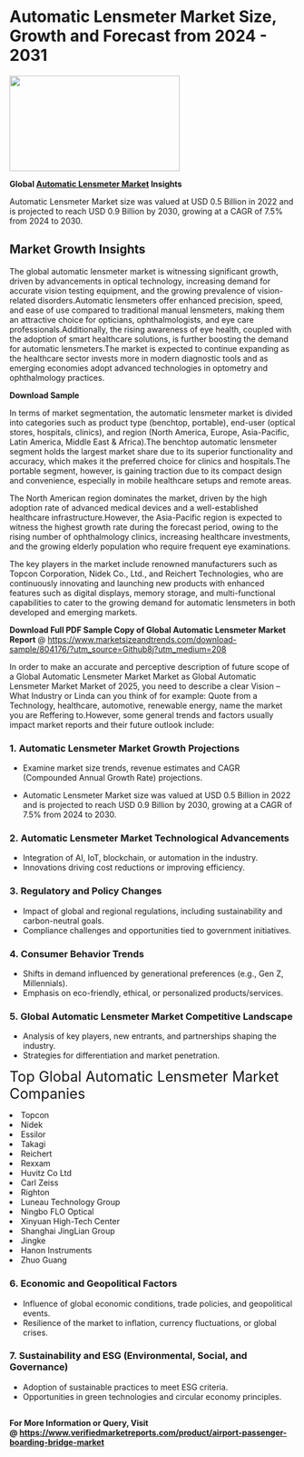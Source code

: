 <H1>Automatic Lensmeter Market Size, Growth and Forecast from 2024 - 2031</H1><img class="aligncenter size-medium wp-image-584254" src="https://thirdeyenews.in/wp-content/uploads/2024/09/Global-Market-Research-300x168.jpeg" alt="" width="300" height="168" /><p><strong>Global&nbsp;<a href="https://www.marketsizeandtrends.com/download-sample/804176/?utm_source=Github8j?utm_medium=208">Automatic Lensmeter Market</a> Insights</strong></p><p>Automatic Lensmeter Market size was valued at USD 0.5 Billion in 2022 and is projected to reach USD 0.9 Billion by 2030, growing at a CAGR of 7.5% from 2024 to 2030.</p><p><h2>Market Growth Insights</h2> <p>The global automatic lensmeter market is witnessing significant growth, driven by advancements in optical technology, increasing demand for accurate vision testing equipment, and the growing prevalence of vision-related disorders.Automatic lensmeters offer enhanced precision, speed, and ease of use compared to traditional manual lensmeters, making them an attractive choice for opticians, ophthalmologists, and eye care professionals.Additionally, the rising awareness of eye health, coupled with the adoption of smart healthcare solutions, is further boosting the demand for automatic lensmeters.The market is expected to continue expanding as the healthcare sector invests more in modern diagnostic tools and as emerging economies adopt advanced technologies in optometry and ophthalmology practices.</p> <p><strong>Download Sample</strong></p> <p>In terms of market segmentation, the automatic lensmeter market is divided into categories such as product type (benchtop, portable), end-user (optical stores, hospitals, clinics), and region (North America, Europe, Asia-Pacific, Latin America, Middle East & Africa).The benchtop automatic lensmeter segment holds the largest market share due to its superior functionality and accuracy, which makes it the preferred choice for clinics and hospitals.The portable segment, however, is gaining traction due to its compact design and convenience, especially in mobile healthcare setups and remote areas.</p> <p>The North American region dominates the market, driven by the high adoption rate of advanced medical devices and a well-established healthcare infrastructure.However, the Asia-Pacific region is expected to witness the highest growth rate during the forecast period, owing to the rising number of ophthalmology clinics, increasing healthcare investments, and the growing elderly population who require frequent eye examinations.</p> <p>The key players in the market include renowned manufacturers such as Topcon Corporation, Nidek Co., Ltd., and Reichert Technologies, who are continuously innovating and launching new products with enhanced features such as digital displays, memory storage, and multi-functional capabilities to cater to the growing demand for automatic lensmeters in both developed and emerging markets.</p> <p><span class=""><strong>Download Full PDF Sample Copy of Global Automatic Lensmeter Market Report</strong> @ <a href="https://www.marketsizeandtrends.com/download-sample/804176/?utm_source=Github8j?utm_medium=208" target="_blank">https://www.marketsizeandtrends.com/download-sample/804176/?utm_source=Github8j?utm_medium=208</a></span></p><p>In order to make an accurate and perceptive description of future scope of a Global&nbsp;Automatic Lensmeter Market Market as Global&nbsp;Automatic Lensmeter Market Market of 2025, you need to describe a clear Vision &ndash; What Industry or Linda can you think of for example: Quote from a Technology, healthcare, automotive, renewable energy, name the market you are Reffering to.However, some general trends and factors usually impact market reports and their future outlook include:</p><h3>1.&nbsp;<strong>Automatic Lensmeter Market Growth Projections</strong></h3><ul><li>Examine market size trends, revenue estimates and CAGR (Compounded Annual Growth Rate) projections.</li><li><p>Automatic Lensmeter Market size was valued at USD 0.5 Billion in 2022 and is projected to reach USD 0.9 Billion by 2030, growing at a CAGR of 7.5% from 2024 to 2030.</p></li></ul><h3>2.&nbsp;<strong>Automatic Lensmeter Market Technological Advancements</strong></h3><ul><li>Integration of AI, IoT, blockchain, or automation in the industry.</li><li>Innovations driving cost reductions or improving efficiency.</li></ul><h3>3.&nbsp;<strong>Regulatory and Policy Changes</strong></h3><ul><li>Impact of global and regional regulations, including sustainability and carbon-neutral goals.</li><li>Compliance challenges and opportunities tied to government initiatives.</li></ul><h3>4.&nbsp;<strong>Consumer Behavior Trends</strong></h3><ul><li>Shifts in demand influenced by generational preferences (e.g., Gen Z, Millennials).</li><li>Emphasis on eco-friendly, ethical, or personalized products/services.</li></ul><h3>5.&nbsp;<strong>Global Automatic Lensmeter Market Competitive Landscape</strong></h3><ul><li>Analysis of key players, new entrants, and partnerships shaping the industry.</li><li>Strategies for differentiation and market penetration.</li></ul><p data-pm-slice="1 1 []"><span style="color: inherit; font-family: inherit; font-size: 25px;">Top Global Automatic Lensmeter Market Companies</span></p><div class="" data-test-id=""><p><li>Topcon</li><li> Nidek</li><li> Essilor</li><li> Takagi</li><li> Reichert</li><li> Rexxam</li><li> Huvitz Co Ltd</li><li> Carl Zeiss</li><li> Righton</li><li> Luneau Technology Group</li><li> Ningbo FLO Optical</li><li> Xinyuan High-Tech Center</li><li> Shanghai JingLian Group</li><li> Jingke</li><li> Hanon Instruments</li><li> Zhuo Guang</li></p></div><h3>6.&nbsp;<strong>Economic and Geopolitical Factors</strong></h3><ul><li>Influence of global economic conditions, trade policies, and geopolitical events.</li><li>Resilience of the market to inflation, currency fluctuations, or global crises.</li></ul><h3>7.&nbsp;<strong>Sustainability and ESG (Environmental, Social, and Governance)</strong></h3><ul><li>Adoption of sustainable practices to meet ESG criteria.</li><li>Opportunities in green technologies and circular economy principles.</li></ul><h2><strong style="font-size: 14px;">For More Information or Query, Visit @&nbsp;</strong><a style="background-color: #ffffff; font-size: 14px;" href="https://www.marketsizeandtrends.com/report/automatic-lensmeter-market/" target="_blank">https://www.verifiedmarketreports.com/product/airport-passenger-boarding-bridge-market</a></h2>